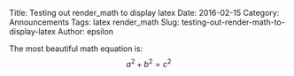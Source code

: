 Title: Testing out render_math to display latex 
Date: 2016-02-15
Category: Announcements
Tags: latex render_math
Slug: testing-out-render-math-to-display-latex
Author: epsilon

The most beautiful math equation is:
$$a^2+b^2=c^2$$